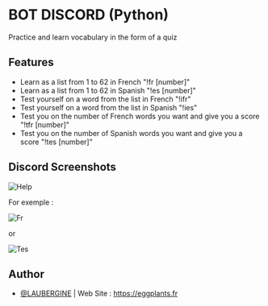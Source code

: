 # BOT DISCORD (Python)
Practice and learn vocabulary in the form of a quiz


## Features

- Learn as a list from 1 to 62 in French "!fr [number]"
- Learn as a list from 1 to 62 in Spanish "!es [number]"
- Test yourself on a word from the list in French "!ifr"
- Test yourself on a word from the list in Spanish "!ies"
- Test you on the number of French words you want and give you a score "!tfr [number]"
- Test you on the number of Spanish words you want and give you a score "!tes [number]"

## Discord Screenshots

![Help](https://cdn.eggplants.fr/img/github/e67d22a/help_e67d22a.png)

For exemple :

![Fr](https://cdn.eggplants.fr/img/github/e67d22a/fr_e67d22a.png)

or

![Tes](https://cdn.eggplants.fr/img/github/e67d22a/tes_e67d22a.png)
## Author

- [@LAUBERGINE](https://www.github.com/LAUBERGINE)
    | Web Site : https://eggplants.fr


